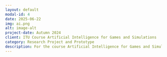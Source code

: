 ```yaml
---
layout: default
modal-id: 4
date: 2025-06-22
img: ai.png
alt: image-alt
project-date: Autumn 2024
client: ITU Course Artificial Intelligence for Games and Simulations
category: Research Project and Prototype
description: For the course Artificial Intelligence for Games and Simulations I worked in a fantastic group where we decided to investigate complex game environments using neuroevolution. For our project we made use of UnitySharpNEAT and a Celeste Classic environment to see if agents could learn how to masterfully navigate Celeste levels using the NEAT algorithm.
---
```

